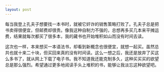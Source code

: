 ```yaml
---
layout: post
---
```


每当我登上孔夫子想要找一本书时，就被它奸诈的销售策略打败了。孔夫子总是把书卖得很便宜，但邮费却很贵。像我这种自制力不强的，总想再多买几本来平摊运费，结果就每次都买了很多本，我的藏书也开始堆积如山而没有时间去读。

这次也一样，本来想买一本语法书，却看到新概念也很便宜，就想一起买。虽然总共也就十来二十块，但买回来真的没有时间读。这么一想之后，我还是放弃了买这么多书了，就从网上下载了电子书。我不知道我还能克制多久，这种买买买的欲望总是那么强烈。希望通过更多地阅读手头上堆积的书，能够让我淡忘这种欲望吧。
